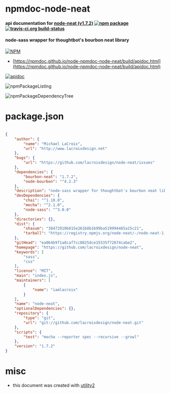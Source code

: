 # npmdoc-node-neat

#### api documentation for  [node-neat (v1.7.2)](https://github.com/lacroixdesign/node-neat)  [![npm package](https://img.shields.io/npm/v/npmdoc-node-neat.svg?style=flat-square)](https://www.npmjs.org/package/npmdoc-node-neat) [![travis-ci.org build-status](https://api.travis-ci.org/npmdoc/node-npmdoc-node-neat.svg)](https://travis-ci.org/npmdoc/node-npmdoc-node-neat)

#### node-sass wrapper for thoughtbot's bourbon neat library

[![NPM](https://nodei.co/npm/node-neat.png?downloads=true&downloadRank=true&stars=true)](https://www.npmjs.com/package/node-neat)

- [https://npmdoc.github.io/node-npmdoc-node-neat/build/apidoc.html](https://npmdoc.github.io/node-npmdoc-node-neat/build/apidoc.html)

[![apidoc](https://npmdoc.github.io/node-npmdoc-node-neat/build/screenCapture.buildCi.browser.%252Ftmp%252Fbuild%252Fapidoc.html.png)](https://npmdoc.github.io/node-npmdoc-node-neat/build/apidoc.html)

![npmPackageListing](https://npmdoc.github.io/node-npmdoc-node-neat/build/screenCapture.npmPackageListing.svg)

![npmPackageDependencyTree](https://npmdoc.github.io/node-npmdoc-node-neat/build/screenCapture.npmPackageDependencyTree.svg)



# package.json

```json

{
    "author": {
        "name": "Michael LaCroix",
        "url": "http://www.lacroixdesign.net"
    },
    "bugs": {
        "url": "https://github.com/lacroixdesign/node-neat/issues"
    },
    "dependencies": {
        "bourbon-neat": "1.7.2",
        "node-bourbon": "^4.2.3"
    },
    "description": "node-sass wrapper for thoughtbot's bourbon neat library",
    "devDependencies": {
        "chai": "^1.10.0",
        "mocha": "^2.1.0",
        "node-sass": "^3.0.0"
    },
    "directories": {},
    "dist": {
        "shasum": "38472910b815e261b8b1b99ba519994465a15c21",
        "tarball": "https://registry.npmjs.org/node-neat/-/node-neat-1.7.2.tgz"
    },
    "gitHead": "ea064b9f1a8caf7cc0825dce15535f72674cabe2",
    "homepage": "https://github.com/lacroixdesign/node-neat",
    "keywords": [
        "sass",
        "css"
    ],
    "license": "MIT",
    "main": "index.js",
    "maintainers": [
        {
            "name": "iamlacroix"
        }
    ],
    "name": "node-neat",
    "optionalDependencies": {},
    "repository": {
        "type": "git",
        "url": "git://github.com/lacroixdesign/node-neat.git"
    },
    "scripts": {
        "test": "mocha --reporter spec --recursive --growl"
    },
    "version": "1.7.2"
}
```



# misc
- this document was created with [utility2](https://github.com/kaizhu256/node-utility2)

